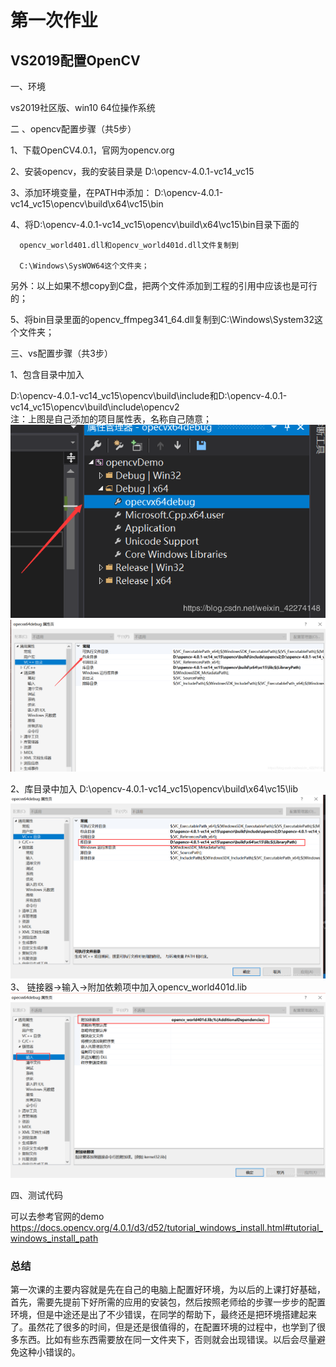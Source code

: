 # 第一次作业
## VS2019配置OpenCV
一、环境

vs2019社区版、win10 64位操作系统

二 、opencv配置步骤（共5步）

1、下载OpenCV4.0.1，官网为opencv.org

2、安装opencv，我的安装目录是   D:\opencv-4.0.1-vc14_vc15

3、添加环境变量，在PATH中添加：      D:\opencv-4.0.1-vc14_vc15\opencv\build\x64\vc15\bin

4、将D:\opencv-4.0.1-vc14_vc15\opencv\build\x64\vc15\bin目录下面的

      opencv_world401.dll和opencv_world401d.dll文件复制到

      C:\Windows\SysWOW64这个文件夹；

另外：以上如果不想copy到C盘，把两个文件添加到工程的引用中应该也是可行的；

5、将bin目录里面的opencv_ffmpeg341_64.dll复制到C:\Windows\System32这个文件夹；  

三、vs配置步骤（共3步）

1、包含目录中加入

D:\opencv-4.0.1-vc14_vc15\opencv\build\include和D:\opencv-4.0.1-vc14_vc15\opencv\build\include\opencv2  
注：上图是自己添加的项目属性表，名称自己随意；
![](media/01.png)  
![](media/02.png)
  
2、库目录中加入    D:\opencv-4.0.1-vc14_vc15\opencv\build\x64\vc15\lib    
![](media/03.png)
3、 链接器->输入->附加依赖项中加入opencv_world401d.lib  
![](media/04.png)

 四、测试代码
  
  可以去参考官网的demo   https://docs.opencv.org/4.0.1/d3/d52/tutorial_windows_install.html#tutorial_windows_install_path  

  ### 总结
  第一次课的主要内容就是先在自己的电脑上配置好环境，为以后的上课打好基础，首先，需要先提前下好所需的应用的安装包，然后按照老师给的步骤一步步的配置环境，但是中途还是出了不少错误，在同学的帮助下，最终还是把环境搭建起来了。虽然花了很多的时间，但是还是很值得的，在配置环境的过程中，也学到了很多东西。比如有些东西需要放在同一文件夹下，否则就会出现错误。以后会尽量避免这种小错误的。